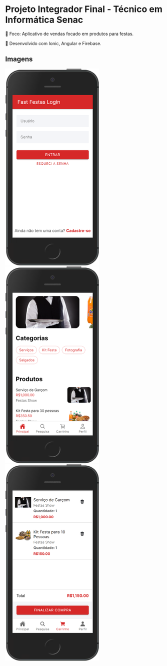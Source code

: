 # Projeto Integrador Final - Técnico em Informática Senac

:dart: Foco: Aplicativo de vendas focado em produtos para festas.

:rocket: Desenvolvido com Ionic, Angular e Firebase.

## Imagens

<img src="./src/assets/login.png" width="300"><img src="./src/assets/home.png" width="300"><img src="./src/assets/cart.png" width="300">
